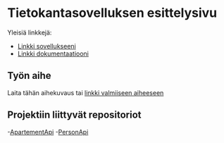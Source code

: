 # Tietokantasovelluksen esittelysivu

Yleisiä linkkejä:

* [Linkki sovellukseeni](https://katonalle.herokuapp.com/)
* [Linkki dokumentaatiooni](https://github.com/samutamm/katonalle/tree/master/doc/)

## Työn aihe

Laita tähän aihekuvaus tai [linkki valmiiseen aiheeseen](http://advancedkittenry.github.io/suunnittelu_ja_tyoymparisto/aiheet/Vuokra-asuntojen_valitys.html)

## Projektiin liittyvät repositoriot
-[ApartementApi](https://github.com/samutamm/ApartementApi)
-[PersonApi](https://github.com/samutamm/PersonApi)
